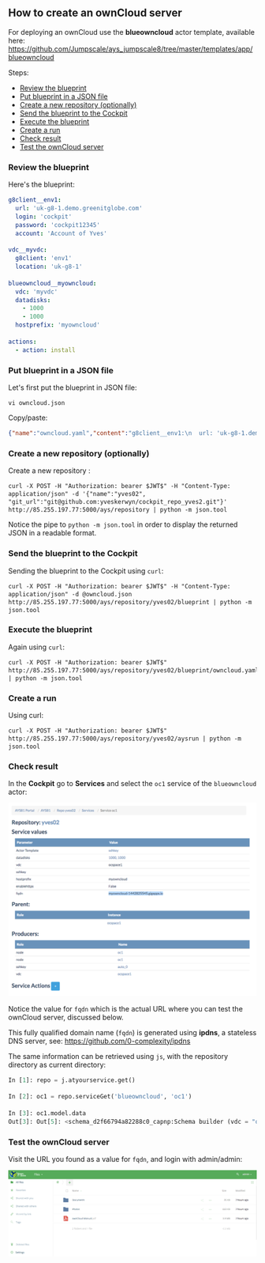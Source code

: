 ## How to create an ownCloud server

For deploying an ownCloud use the **blueowncloud** actor template, available here: https://github.com/Jumpscale/ays_jumpscale8/tree/master/templates/app/blueowncloud

Steps:

- [Review the blueprint](#review-blueprint)
- [Put blueprint in a JSON file](#json-file)
- [Create a new repository (optionally)](#create-repository)
- [Send the blueprint to the Cockpit](#send-blueprint)
- [Execute the blueprint](#execute-blueprint)
- [Create a run](#create-run)
- [Check result](#check-result)
- [Test the ownCloud server](#test-owncloud)


<a id="review-blueprint"></a>
### Review the blueprint

Here's the blueprint:

```yaml
g8client__env1:
  url: 'uk-g8-1.demo.greenitglobe.com'
  login: 'cockpit'
  password: 'cockpit12345'
  account: 'Account of Yves'

vdc__myvdc:
  g8client: 'env1'
  location: 'uk-g8-1'

blueowncloud__myowncloud:
  vdc: 'myvdc'
  datadisks:
    - 1000
    - 1000
  hostprefix: 'myowncloud'

actions:
  - action: install
```


<a id="json-file"></a>
### Put blueprint in a JSON file

Let's first put the blueprint in JSON file:

```
vi owncloud.json
```

Copy/paste:

```json
{"name":"owncloud.yaml","content":"g8client__env1:\n  url: 'uk-g8-1.demo.greenitglobe.com'\n  login: 'cockpit'\n  password: 'cockpit12345'\n  account: 'Account of Yves'\n\nvdc__ocspace1:\n  g8client: 'env1'\n  location: 'uk-g8-1'\n\nblueowncloud__oc1:\n  vdc: 'ocspace1'\n  datadisks:\n    - 1000\n    - 1000\n  hostprefix: 'myowncloud'\n\nactions:\n  - action: 'install'"}
```

<a id="create-repository"></a>
### Create a new repository (optionally)

Create a new repository :

```
curl -X POST -H "Authorization: bearer $JWT$" -H "Content-Type: application/json" -d '{"name":"yves02", "git_url":"git@github.com:yveskerwyn/cockpit_repo_yves2.git"}' http://85.255.197.77:5000/ays/repository | python -m json.tool
```

Notice the pipe to `python -m json.tool` in order to display the returned JSON in a readable format.


<a id="send-blueprint"></a>
### Send the blueprint to the Cockpit

Sending the blueprint to the Cockpit using `curl`:

```
curl -X POST -H "Authorization: bearer $JWT$" -H "Content-Type: application/json" -d @owncloud.json http://85.255.197.77:5000/ays/repository/yves02/blueprint | python -m json.tool
```


<a id="execute-blueprint"></a>
### Execute the blueprint

Again using `curl`:

```
curl -X POST -H "Authorization: bearer $JWT$" http://85.255.197.77:5000/ays/repository/yves02/blueprint/owncloud.yaml | python -m json.tool
```

<a id="create-run"></a>
### Create a run

Using curl:

```
curl -X POST -H "Authorization: bearer $JWT$" http://85.255.197.77:5000/ays/repository/yves02/aysrun | python -m json.tool
```

### Check result

In the **Cockpit** go to **Services** and select the `oc1` service of the `blueowncloud` actor:

![](fqdn.png)

Notice the value for `fqdn` which is the actual URL where you can test the ownCloud server, discussed below.

This fully qualified domain name (`fqdn`) is generated using **ipdns**, a stateless DNS server, see: https://github.com/0-complexity/ipdns

The same information can be retrieved using `js`, with the repository directory as current directory:

```python
In [1]: repo = j.atyourservice.get()

In [2]: oc1 = repo.serviceGet('blueowncloud', 'oc1')

In [3]: oc1.model.data
Out[3]: Out[5]: <schema_d2f66794a82288c0_capnp:Schema builder (vdc = "ocspace1", sshkey = "", datadisks = [1000, 1000], hostprefix = "myowncloud", fqdn = "myowncloud-1442825545.gigapps.io", enablehttps = false)>
```

<a id="test-owncloud"></a>
###  Test the ownCloud server

Visit the URL you found as a value for `fqdn`, and login with admin/admin:

![](owncloud.png)
